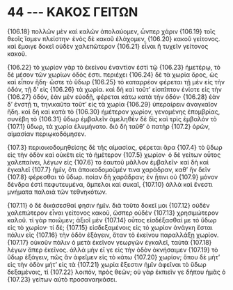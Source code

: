 
# 44 --- ΚΑΚΟΣ ΓΕΙΤΩΝ

{106.18} πολλῶν μὲν καὶ καλῶν ἀπολαύομεν, ὧνπερ χάριν {106.19} τοῖς θεοῖς ἴσμεν πλείστην· ἑνὸς δὲ κακοῦ ἐλάχομεν, {106.20} κακοῦ γείτονος. καὶ ἔμοιγε δοκεῖ οὐδὲν χαλεπῶτερον {106.21} εἶναι ἢ τυχεῖν γείτονος κακοῦ.

{106.22} τὸ χωρίον γὰρ τὸ ἐκείνου ἐναντίον ἐστὶ τῷ {106.23} ἡμετέρῳ, τὸ δὲ μέσον τῶν χωρίων ὁδός ἐστι. περιέχει {106.24} δὲ τὰ χωρία ὄρος, ὡς καὶ εἶπον ἤδη· ὥστε τὸ ὕδωρ {106.25} τὸ καταρρέον φέρεται τῇ μὲν εἰς τὴν ὁδόν, τῇ δ’ εἰς {106.26} τὰ χωρία. καὶ δὴ καὶ τοῦτ’ εἰσπῖπτον ἐνίοτε εἰς τὴν {106.27} ὁδόν, ἐὰν μὲν εὐοδῇ, φέρεται κάτω κατὰ τὴν ὁδόν· {106.28} ἐὰν δ’ ἐνστῇ τι, τηνικαῦτα τοῦτ’ εἰς τὰ χωρία {106.29} ὑπεραίρειν ἀναγκαῖον ἤδη. καὶ δὴ καὶ κατὰ τὸ {106.30} ἡμέτερον χωρίον, γενομένης ἐπομβρίας, συνέβη τὸ {106.31} ὕδωρ ἐμβαλεῖν ἀμεληθὲν δὲ δὶς καὶ τρὶς ἐμβαλὸν τὸ  {107.1} ὕδωρ, τὰ χωρία ἐλυμήνατο. διὸ δὴ ταῦθ’ ὁ πατὴρ {107.2} ὁρῶν, αἱμασίαν περιῳκοδόμησεν.

{107.3} περιοικοδομηθείσης δὲ τῆς αἱμασίας, φέρεται ἄρα {107.4} τὸ ὕδωρ εἰς τὴν ὁδὸν καὶ οὐκέτι εἰς τὸ ἡμέτερον {107.5} χωρίον· ὁ δὲ γείτων οὗτος χαλεπαίνει, λέγων εἰς {107.6} το ἑαυτοῦ μᾶλλον ἐμβαλεῖν· καὶ δὴ καὶ ἐγκαλεῖ {107.7} ἡμῖν, ὅτι ἀποικοδομοῦμέν τινα χαράδραν, καθ’ ἣν δεῖν {107.8} φέρεσθαι τὸ ὕδωρ. ποίαν δὴ χαράδραν; ἐν ᾖτινι οὐ {107.9} μόνον δένδρα ἐστὶ πεφυτευμένα, ἄμπελοι καὶ συκαῖ, {107.10} ἀλλὰ καὶ ἔνεστι μνήματα παλαιὰ τῶν τεθνηκότων.

{107.11} ὁ δὲ δικάσεσθαί φησιν ἡμῖν. διὰ τοῦτο δοκεῖ μοι {107.12} οὐδὲν χαλεπώτερον εἶναι γείτονος κακοῦ, ὥσπερ οὐδὲν {107.13} χρησιμώτερον καλοῦ. τί γὰρ ποιῶμεν; ἀξιοῖ μὲν {107.14} οὗτος εἰσδέξασθαί με τὸ ὕδωρ εἰς τὸ χωρίον· τί δέ; {107.15} εἰσδεξαμένοις εἰς τὸ χωρίον ἀνάγκη ἔσται πάλιν εἰς {107.16} τὴν ὁδὸν ἐξάγειν, ὅταν τὸ ἐκείνου παραλλάξῃ χωρίον. {107.17} οὐκοῦν πάλιν ὁ μετὰ ἐκεῖνον γεωργῶν ἐγκαλεῖ, ταὐτὰ {107.18} λέγων ἅπερ ἐκεῖνος. ἀλλὰ μὴν εἴ γε εἰς τὴν ὁδὸν ὀκνήσαιμεν {107.19} τὸ ὕδωρ ἐξάγειν, πῶς ἂν ἀφεῖμεν εἰς τὸ κάτω {107.20} χωρίον; ὅπου δὲ μήτ’ εἰς τὴν ὁδὸν μήτ’ εἰς τὰ {107.21} χωρία ἔξεστιν ἡμῖν ἀφεῖναι τὸ ὕδωρ δεξαμένοις, τί {107.22} λοιπόν, πρὸς θεῶν; οὐ γὰρ ἐκπιεῖν γε δήπου ἡμᾶς ὁ {107.23} γείτων αὐτὸ προσαναηκάσει.

